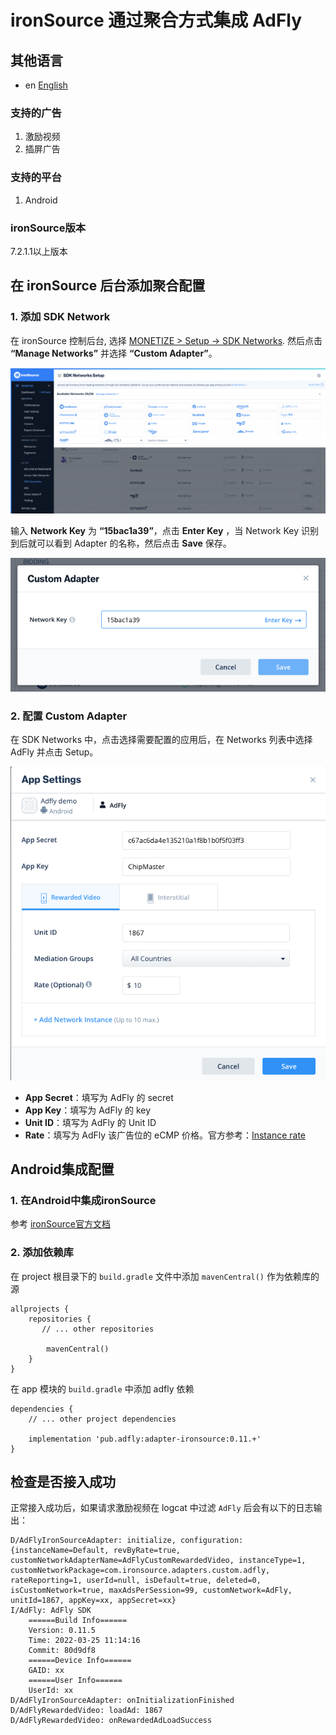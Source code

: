 # ironSource 通过聚合方式集成 AdFly

## 其他语言
* en [English](english.md)

### 支持的广告
1. 激励视频
2. 插屏广告

### 支持的平台
1. Android

### ironSource版本
7.2.1.1以上版本

## 在 ironSource 后台添加聚合配置

### 1. 添加 SDK Network
在 ironSource 控制后台, 选择 [MONETIZE > Setup -> SDK Networks](https://platform.ironsrc.com/partners/monetize/mediation/setup). 然后点击 **“Manage Networks”** 并选择 **“Custom Adapter”**。

![](1.png)

输入 **Network Key** 为 **“15bac1a39”**，点击 **Enter Key** ，当 Network Key 识别到后就可以看到 Adapter 的名称，然后点击 **Save** 保存。

![](2.png)

### 2. 配置 Custom Adapter
在 SDK Networks 中，点击选择需要配置的应用后，在 Networks 列表中选择 AdFly 并点击 Setup。

![](3.png)

- **App Secret**：填写为 AdFly 的 secret
- **App Key**：填写为 AdFly 的 key
- **Unit ID**：填写为 AdFly 的 Unit ID
- **Rate**：填写为 AdFly 该广告位的 eCMP 价格。官方参考：[Instance rate](https://developers.is.com/ironsource-mobile/general/instance-rate-2/#step-1)

## Android集成配置

### 1. 在Android中集成ironSource
参考 [ironSource官方文档](https://developers.is.com/ironsource-mobile/android/android-sdk/)

### 2. 添加依赖库
在 project 根目录下的 `build.gradle` 文件中添加 `mavenCentral()` 作为依赖库的源

```
allprojects {
    repositories {
       // ... other repositories

        mavenCentral()
    }
}
```

在 app 模块的 `build.gradle` 中添加 adfly 依赖

```
dependencies {
    // ... other project dependencies

    implementation 'pub.adfly:adapter-ironsource:0.11.+'
}
```

## 检查是否接入成功

正常接入成功后，如果请求激励视频在 logcat 中过滤 `AdFly` 后会有以下的日志输出：

```
D/AdFlyIronSourceAdapter: initialize, configuration: {instanceName=Default, revByRate=true, customNetworkAdapterName=AdFlyCustomRewardedVideo, instanceType=1, customNetworkPackage=com.ironsource.adapters.custom.adfly, rateReporting=1, userId=null, isDefault=true, deleted=0, isCustomNetwork=true, maxAdsPerSession=99, customNetwork=AdFly, unitId=1867, appKey=xx, appSecret=xx}
I/AdFly: AdFly SDK
    ======Build Info======
    Version: 0.11.5
    Time: 2022-03-25 11:14:16
    Commit: 80d9df8
    ======Device Info======
    GAID: xx
    ======User Info======
    UserId: xx
D/AdFlyIronSourceAdapter: onInitializationFinished
D/AdFlyRewardedVideo: loadAd: 1867
D/AdFlyRewardedVideo: onRewardedAdLoadSuccess
```
